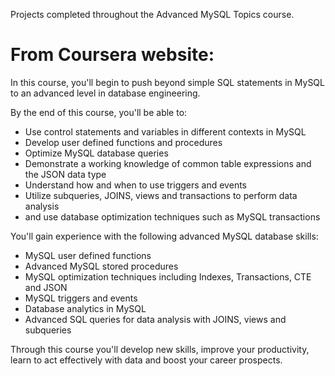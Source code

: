 Projects completed throughout the Advanced MySQL Topics course.

# From Coursera website:
In this course, you'll begin to push beyond simple SQL statements in MySQL to an advanced level in database engineering.

By the end of this course, you'll be able to:

- Use control statements and variables in different contexts in MySQL
- Develop user defined functions and procedures
- Optimize MySQL database queries
- Demonstrate a working knowledge of common table expressions and the JSON data type
- Understand how and when to use triggers and events
- Utilize subqueries, JOINS, views and transactions to perform data analysis
- and use database optimization techniques such as MySQL transactions

You'll gain experience with the following advanced MySQL database skills:

- MySQL user defined functions
- Advanced MySQL stored procedures
- MySQL optimization techniques including Indexes, Transactions, CTE and JSON
- MySQL triggers and events
- Database analytics in MySQL
- Advanced SQL queries for data analysis with JOINS, views and subqueries

Through this course you'll develop new skills, improve your productivity, learn to act effectively with data and boost your career prospects.
